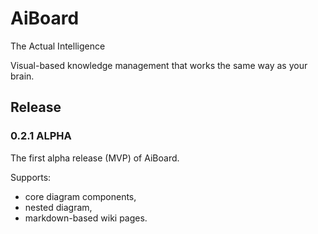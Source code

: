 # AiBoard

The Actual Intelligence

Visual-based knowledge management that works the same way as your brain.

## Release

### 0.2.1 ALPHA
The first alpha release (MVP) of AiBoard.

Supports:

- core diagram components,
- nested diagram,
- markdown-based wiki pages.
